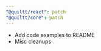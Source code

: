 ```yaml
---
"@quiltt/react": patch
"@quiltt/core": patch
---
```


- Add code examples to README
- Misc cleanups
